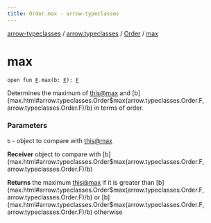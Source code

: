 ```yaml
---
title: Order.max - arrow-typeclasses
---
```


[arrow-typeclasses](../../index.html) / [arrow.typeclasses](../index.html) / [Order](index.html) / [max](./max.html)

# max

`open fun `[`F`](index.html#F)`.max(b: `[`F`](index.html#F)`): `[`F`](index.html#F)

Determines the maximum of [this@max](#) and [b](max.html#arrow.typeclasses.Order$max(arrow.typeclasses.Order.F, arrow.typeclasses.Order.F)/b) in terms of order.

### Parameters

`b` - object to compare with [this@max](#)

**Receiver**
object to compare with [b](max.html#arrow.typeclasses.Order$max(arrow.typeclasses.Order.F, arrow.typeclasses.Order.F)/b)

**Returns**
the maximum [this@max](#) if it is greater than [b](max.html#arrow.typeclasses.Order$max(arrow.typeclasses.Order.F, arrow.typeclasses.Order.F)/b) or [b](max.html#arrow.typeclasses.Order$max(arrow.typeclasses.Order.F, arrow.typeclasses.Order.F)/b) otherwise


